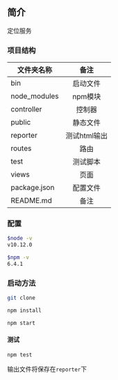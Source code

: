 ## 简介
定位服务

### 项目结构
| 文件夹名称     |备注           | 
| ------------- |:-------------:| 
| bin      | 启动文件 | 
| node_modules      | npm模块      |
| controller      | 控制器      |
| public | 静态文件     |   
| reporter | 测试html输出      |   
| routes | 路由      |   
| test | 测试脚本      |   
| views | 页面      |   
| package.json |配置文件    |   
| README.md | 备注     |   

### 配置
```bash
$node -v
v10.12.0

$npm -v
6.4.1
```

### 启动方法
```bash
git clone

npm install 

npm start
```

#### 测试
```bash
npm test
```
输出文件将保存在`reporter`下